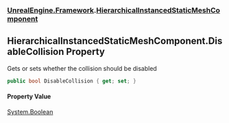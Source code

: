 ### [UnrealEngine.Framework](UnrealEngine_Framework.md 'UnrealEngine.Framework').[HierarchicalInstancedStaticMeshComponent](HierarchicalInstancedStaticMeshComponent.md 'UnrealEngine.Framework.HierarchicalInstancedStaticMeshComponent')
## HierarchicalInstancedStaticMeshComponent.DisableCollision Property
Gets or sets whether the collision should be disabled  
```csharp
public bool DisableCollision { get; set; }
```
#### Property Value
[System.Boolean](https://docs.microsoft.com/en-us/dotnet/api/System.Boolean 'System.Boolean')
